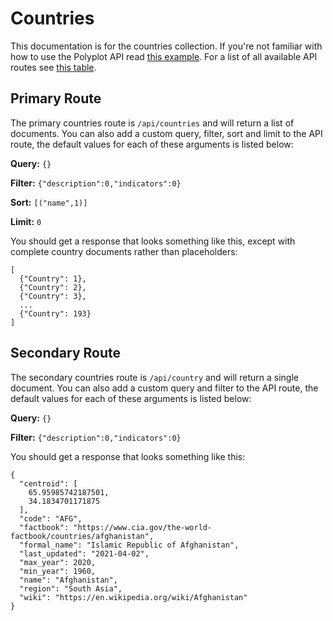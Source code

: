 # Countries

This documentation is for the countries collection. If you're not familiar with how to use the Polyplot API read [this example](https://github.com/jgphilpott/polyplot/tree/master/docs/api#example). For a list of all available API routes see [this table](https://github.com/jgphilpott/polyplot/tree/master/docs/api#routes).

## Primary Route

The primary countries route is `/api/countries` and will return a list of documents. You can also add a custom query, filter, sort and limit to the API route, the default values for each of these arguments is listed below:

**Query:** `{}`

**Filter:** `{"description":0,"indicators":0}`

**Sort:** `[("name",1)]`

**Limit:** `0`

You should get a response that looks something like this, except with complete country documents rather than placeholders:

```
[
  {"Country": 1},
  {"Country": 2},
  {"Country": 3},
  ...
  {"Country": 193}
]
```

## Secondary Route

The secondary countries route is `/api/country` and will return a single document. You can also add a custom query and filter to the API route, the default values for each of these arguments is listed below:

**Query:** `{}`

**Filter:** `{"description":0,"indicators":0}`

You should get a response that looks something like this:

```
{
  "centroid": [
    65.95985742187501,
    34.1834701171875
  ],
  "code": "AFG",
  "factbook": "https://www.cia.gov/the-world-factbook/countries/afghanistan",
  "formal_name": "Islamic Republic of Afghanistan",
  "last_updated": "2021-04-02",
  "max_year": 2020,
  "min_year": 1960,
  "name": "Afghanistan",
  "region": "South Asia",
  "wiki": "https://en.wikipedia.org/wiki/Afghanistan"
}
```